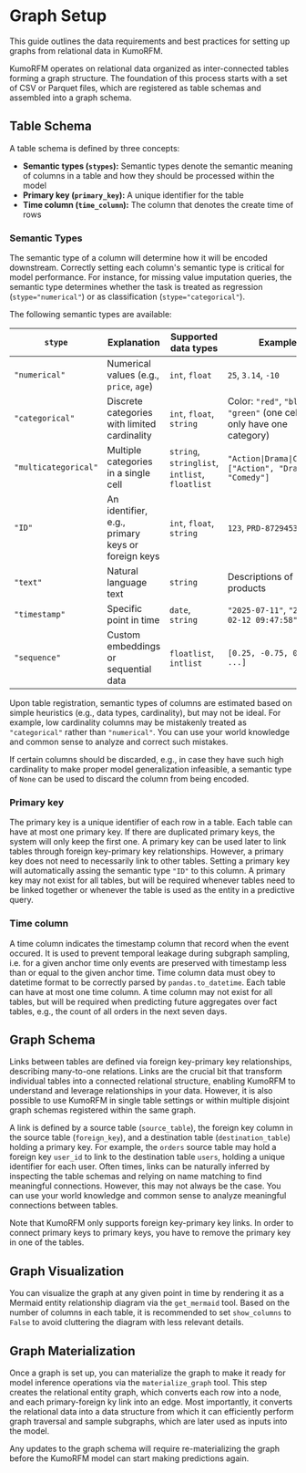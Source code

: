 # Graph Setup

This guide outlines the data requirements and best practices for setting up graphs from relational data in KumoRFM.

KumoRFM operates on relational data organized as inter-connected tables forming a graph structure. The foundation of this process starts with a set of CSV or Parquet files, which are registered as table schemas and assembled into a graph schema.

## Table Schema

A table schema is defined by three concepts:

* **Semantic types (`stypes`):** Semantic types denote the semantic meaning of columns in a table and how they should be processed within the model
* **Primary key (`primary_key`):** A unique identifier for the table
* **Time column (`time_column`):** The column that denotes the create time of rows

### Semantic Types

The semantic type of a column will determine how it will be encoded downstream.
Correctly setting each column's semantic type is critical for model performance.
For instance, for missing value imputation queries, the semantic type determines whether the task is treated as regression (`stype="numerical"`) or as classification (`stype="categorical"`).

The following semantic types are available:

| `stype` | Explanation | Supported data types | Example |
| ------- | ----------- | -------------------- | ------- |
| `"numerical"` | Numerical values (e.g., `price`, `age`) | `int`, `float` | `25`, `3.14`, `-10` |
| `"categorical"` | Discrete categories with limited cardinality | `int`, `float`, `string` | Color: `"red"`, `"blue"`, `"green"` (one cell may only have one category) |
| `"multicategorical"` | Multiple categories in a single cell | `string`, `stringlist`, `intlist`, `floatlist` | `"Action\|Drama\|Comedy"`, `["Action", "Drama", "Comedy"]` |
| `"ID"` | An identifier, e.g., primary keys or foreign keys | `int`, `float`, `string` | `123`, `PRD-8729453` |
| `"text"` | Natural language text | `string` | Descriptions of products |
| `"timestamp"` | Specific point in time | `date`, `string` | `"2025-07-11"`, `"2023-02-12 09:47:58"` |
| `"sequence"` | Custom embeddings or sequential data | `floatlist`, `intlist` | `[0.25, -0.75, 0.50, ...]` |

Upon table registration, semantic types of columns are estimated based on simple heuristics (e.g., data types, cardinality), but may not be ideal.
For example, low cardinality columns may be mistakenly treated as `"categorical"` rather than `"numerical"`.
You can use your world knowledge and common sense to analyze and correct such mistakes.

If certain columns should be discarded, e.g., in case they have such high cardinality to make proper model generalization infeasible, a semantic type of `None` can be used to discard the column from being encoded.

### Primary key

The primary key is a unique identifier of each row in a table.
Each table can have at most one primary key.
If there are duplicated primary keys, the system will only keep the first one.
A primary key can be used later to link tables through foreign key-primary key relationships.
However, a primary key does not need to necessarily link to other tables.
Setting a primary key will automatically assing the semantic type `"ID"` to this column.
A primary key may not exist for all tables, but will be required whenever tables need to be linked together or whenever the table is used as the entity in a predictive query.

### Time column

A time column indicates the timestamp column that record when the event occured.
It is used to prevent temporal leakage during subgraph sampling, i.e. for a given anchor time only events are preserved with timestamp less than or equal to the given anchor time.
Time column data must obey to datetime format to be correctly parsed by `pandas.to_datetime`.
Each table can have at most one time column.
A time column may not exist for all tables, but will be required when predicting future aggregates over fact tables, e.g., the count of all orders in the next seven days.

## Graph Schema

Links between tables are defined via foreign key-primary key relationships, describing many-to-one relations.
Links are the crucial bit that transform individual tables into a connected relational structure, enabling KumoRFM to understand and leverage relationships in your data.
However, it is also possible to use KumoRFM in single table settings or within multiple disjoint graph schemas registered within the same graph.

A link is defined by a source table (`source_table`), the foreign key column in the source table (`foreign_key`), and a destination table (`destination_table`) holding a primary key.
For example, the `orders` source table may hold a foreign key `user_id` to link to the destination table `users`, holding a unique identifier for each user.
Often times, links can be naturally inferred by inspecting the table schemas and relying on name matching to find meaningful connections.
However, this may not always be the case.
You can use your world knowledge and common sense to analyze meaningful connections between tables.

Note that KumoRFM only supports foreign key-primary key links.
In order to connect primary keys to primary keys, you have to remove the primary key in one of the tables.

## Graph Visualization

You can visualize the graph at any given point in time by rendering it as a Mermaid entity relationship diagram via the `get_mermaid` tool.
Based on the number of columns in each table, it is recommended to set `show_columns` to `False` to avoid cluttering the diagram with less relevant details.

## Graph Materialization

Once a graph is set up, you can materialize the graph to make it ready for model inference operations via the `materialize_graph` tool.
This step creates the relational entity graph, which converts each row into a node, and each primary-foreign ky link into an edge.
Most importantly, it converts the relational data into a data structure from which it can efficiently perform graph traversal and sample subgraphs, which are later used as inputs into the model.

Any updates to the graph schema will require re-materializing the graph before the KumoRFM model can start making predictions again.
